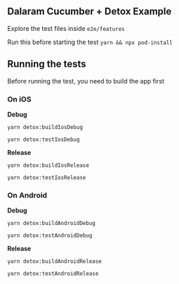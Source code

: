 ## Dalaram Cucumber + Detox Example

Explore the test files inside `e2e/features`

Run this before starting the test
`yarn && npx pod-install`


## Running the tests

Before running the test, you need to build the app first


### On iOS
**Debug**

`yarn detox:buildIosDebug`

`yarn detox:testIosDebug`

**Release**

`yarn detox:buildIosRelease`

`yarn detox:testIosRelease`


### On Android
**Debug**

`yarn detox:buildAndroidDebug`

`yarn detox:testAndroidDebug`

**Release**

`yarn detox:buildAndroidRelease`

`yarn detox:testAndroidRelease`